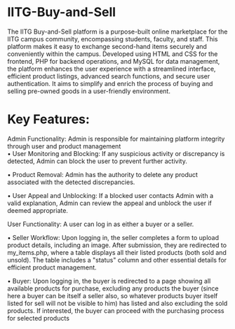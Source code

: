 # IITG-Buy-and-Sell
The IITG Buy-and-Sell platform is a purpose-built online marketplace for the IITG campus community, encompassing 
students, faculty, and staff. This platform makes it easy to exchange second-hand items securely and conveniently 
within the campus. Developed using HTML and CSS for the frontend, PHP for backend operations, and MySQL for data 
management, the platform enhances the user experience with a streamlined interface, efficient product listings, 
advanced search functions, and secure user authentication. It aims to simplify and enrich the process of buying and 
selling pre-owned goods in a user-friendly environment.  
# Key Features: 
Admin Functionality:  Admin is responsible for maintaining platform integrity through user and product management  
• User Monitoring and Blocking: If any suspicious activity or discrepancy is detected, Admin can block the user 
to prevent further activity. 

• Product Removal:  Admin has the authority to delete any product associated with the detected discrepancies. 

• User Appeal and Unblocking: If a blocked user contacts Admin with a valid explanation, Admin can review 
the appeal and unblock the user if deemed appropriate.  

User Functionality: A user can log in as either a buyer or a seller.  

• Seller Workflow: Upon logging in, the seller completes a form to upload product details, including an image. 
After submission, they are redirected to my_items.php, where a table displays all their listed products (both 
sold and unsold). The table includes a "status" column and other essential details for efficient product 
management. 

• Buyer: Upon logging in, the buyer is redirected to a page showing all available products for purchase, 
excluding any products the buyer (since here a buyer can be itself a seller also, so whatever products buyer 
itself listed for sell will not be visible to him) has listed and also excluding the sold products. If interested, the 
buyer can proceed with the purchasing process for selected products
